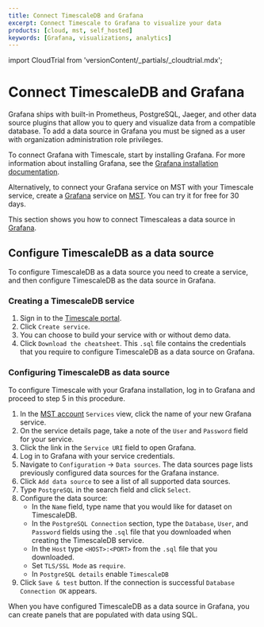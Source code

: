 ```yaml
---
title: Connect TimescaleDB and Grafana
excerpt: Connect Timescale to Grafana to visualize your data
products: [cloud, mst, self_hosted]
keywords: [Grafana, visualizations, analytics]
---
```


import CloudTrial from 'versionContent/_partials/_cloudtrial.mdx';

# Connect TimescaleDB and Grafana

Grafana ships with built-in Prometheus, PostgreSQL, Jaeger, and other data
source plugins that allow you to query and visualize data from a compatible
database. To add a data source in Grafana you must be signed as a user with
organization administration role privileges.

To connect Grafana with Timescale, start by installing Grafana. For more
information about installing Grafana, see the
[Grafana installation documentation][grafana-install].

Alternatively, to connect your Grafana service on MST with your Timescale
service, create a [Grafana][install-grafana] service on [MST][mst-login]. You
can try it for free for 30 days.

This section shows you how to connect Timescaleas a data source in
[Grafana][grafana-homepage].

## Configure TimescaleDB as a data source

To configure TimescaleDB as a data source you need to create a service,
and then configure TimescaleDB as the data source in Grafana.

<Procedure>

### Creating a TimescaleDB service

1.  Sign in to the [Timescale portal][tsc-portal].
1.  Click `Create service`.
1.  You can choose to build your service with or without demo data.
1.  Click `Download the cheatsheet`. This `.sql` file contains the credentials
    that you require to configure TimescaleDB as a data source on Grafana.

<CloudTrial />

</Procedure>

<Procedure>

### Configuring TimescaleDB as data source

To configure Timescale with your Grafana
installation, log in to Grafana and proceed to step 5 in this procedure.

1.  In the [MST account][mst-login] `Services` view, click the name of your new
    Grafana service.
1.  On the service details page, take a note of the `User` and `Password` field for
    your service.
1.  Click the link in the `Service URI` field to open Grafana.
1.  Log in to Grafana with your service credentials.
1.  Navigate to `Configuration` → `Data sources`. The data sources page lists
    previously configured data sources for the Grafana instance.
1.  Click `Add data source` to see a list of all supported data sources.
1.  Type `PostgreSQL` in the search field and click `Select`.
1.  Configure the data source:
    *   In the `Name` field, type name that you would like for dataset on TimescaleDB.
    *   In the `PostgreSQL Connection` section, type the  `Database`, `User`,
        and `Password` fields using the `.sql` file that you downloaded when
        creating the TimescaleDB service.
    *   In the `Host` type `<HOST>:<PORT>` from the `.sql` file that you downloaded.
    *   Set `TLS/SSL Mode` as `require`.
    *   In `PostgreSQL details` enable `TimescaleDB`
1.  Click `Save & test` button. If the connection is successful
    `Database Connection OK` appears.

</Procedure>

When you have configured TimescaleDB as a data source in Grafana, you can create panels that are populated with data using SQL.

[grafana-homepage]: https://grafana.com/
[tsc-portal]: https://console.cloud.timescale.com/
[install-grafana]: /tutorials/:currentVersion:/grafana/installation/#create-a-new-service-for-grafana
[mst-login]: https://portal.managed.timescale.com
[grafana-install]: https://grafana.com/docs/grafana/latest/installation/
